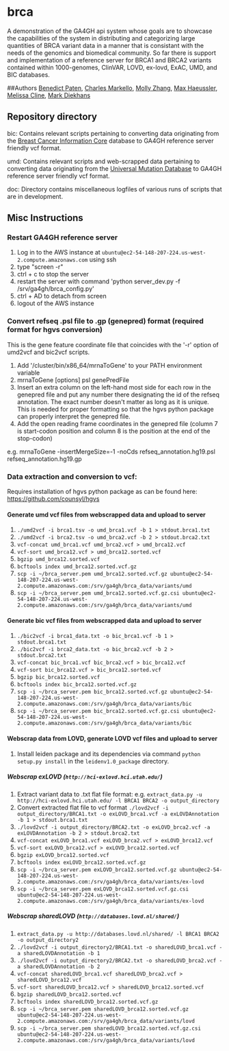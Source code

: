 # brca
A demonstration of the GA4GH api system whose goals are to showcase the capabilities of the system in distributing and categorizing large quantities of BRCA variant data in a manner that is consistant with the needs of the genomics and biomedical community. So far there is support and implementation of a reference server for BRCA1 and BRCA2 variants contained within 1000-genomes, ClinVAR, LOVD, ex-lovd, ExAC, UMD, and BIC databases.

##Authors
[Benedict Paten](https://github.com/benedictpaten/), [Charles Markello](https://github.com/cmarkello), [Molly Zhang](https://github.com/MollyZhang), [Max Haeussler](https://github.com/maximilianh), [Melissa Cline](https://github.com/melissacline), [Mark Diekhans](https://github.com/diekhans)

## Repository directory
  bic: Contains relevant scripts pertaining to converting data originating from the [Breast Cancer Information Core](https://research.nhgri.nih.gov/projects/bic/index.shtml) database to GA4GH reference server friendly vcf format.
  
  umd: Contains relevant scripts and web-scrapped data pertaining to converting data originating from the [Universal Mutation Database](http://www.umd.be/BRCA1/) to GA4GH reference server friendly vcf format.
  
  doc: Directory contains miscellaneous logfiles of various runs of scripts that are in development.

## Misc Instructions
### Restart GA4GH reference server
  1. Log in to the AWS instance at `ubuntu@ec2-54-148-207-224.us-west-2.compute.amazonaws.com` using ssh
  2. type "screen -r"
  3. ctrl + c to stop the server
  4. restart the server with command 'python server_dev.py -f /srv/ga4gh/brca_config.py'
  5. ctrl + AD to detach from screen
  6. logout of the AWS instance

### Convert refseq .psl file to .gp (genepred) format (required format for hgvs conversion)
  This is the gene feature coordinate file that coincides with the '-r' option of umd2vcf and bic2vcf scripts.
  
  1. Add '/cluster/bin/x86_64/mrnaToGene' to your PATH environment variable
  2. mrnaToGene [options] psl genePredFile
  3. Insert an extra column on the left-hand most side for each row in the genepred file and put any number there designating the id of the refseq annotation. The exact number doesn't matter as long as it is unique. This is needed for proper formatting so that the hgvs python package can properly interpret the genepred file.
  4. Add the open reading frame coordinates in the genepred file (column 7 is start-codon position and column 8 is the position at the end of the stop-codon)

  e.g. mrnaToGene -insertMergeSize=-1 -noCds refseq_annotation.hg19.psl refseq_annotation.hg19.gp

### Data extraction and conversion to vcf:
  Requires installation of hgvs python package as can be found here: https://github.com/counsyl/hgvs

#### Generate umd vcf files from webscrapped data and upload to server
  1. `./umd2vcf -i brca1.tsv -o umd_brca1.vcf -b 1 > stdout.brca1.txt`
  2. `./umd2vcf -i brca2.tsv -o umd_brca2.vcf -b 2 > stdout.brca2.txt`
  3. `vcf-concat umd_brca1.vcf umd_brca2.vcf > umd_brca12.vcf`
  4. `vcf-sort umd_brca12.vcf > umd_brca12.sorted.vcf`
  5. `bgzip umd_brca12.sorted.vcf`
  6. `bcftools index umd_brca12.sorted.vcf.gz`
  7. `scp -i ~/brca_server.pem umd_brca12.sorted.vcf.gz ubuntu@ec2-54-148-207-224.us-west-2.compute.amazonaws.com:/srv/ga4gh/brca_data/variants/umd`
  8. `scp -i ~/brca_server.pem umd_brca12.sorted.vcf.gz.csi ubuntu@ec2-54-148-207-224.us-west-2.compute.amazonaws.com:/srv/ga4gh/brca_data/variants/umd`

#### Generate bic vcf files from webscrapped data and upload to server
  1. `./bic2vcf -i brca1_data.txt -o bic_brca1.vcf -b 1 > stdout.brca1.txt`
  2. `./bic2vcf -i brca2_data.txt -o bic_brca2.vcf -b 2 > stdout.brca2.txt`
  3. `vcf-concat bic_brca1.vcf bic_brca2.vcf > bic_brca12.vcf`
  4. `vcf-sort bic_brca12.vcf > bic_brca12.sorted.vcf`
  5. `bgzip bic_brca12.sorted.vcf`
  6. `bcftools index bic_brca12.sorted.vcf.gz`
  7. `scp -i ~/brca_server.pem bic_brca12.sorted.vcf.gz ubuntu@ec2-54-148-207-224.us-west-2.compute.amazonaws.com:/srv/ga4gh/brca_data/variants/bic`
  8. `scp -i ~/brca_server.pem bic_brca12.sorted.vcf.gz.csi ubuntu@ec2-54-148-207-224.us-west-2.compute.amazonaws.com:/srv/ga4gh/brca_data/variants/bic`

#### Webscrap data from LOVD, generate LOVD vcf files and upload to server
  1. Install leiden package and its dependencies via command `python setup.py install` in the `leidenv1.0_package` directory.

##### Webscrap exLOVD (`http://hci-exlovd.hci.utah.edu/`)
  1. Extract variant data to .txt flat file format: e.g. `extract_data.py -u http://hci-exlovd.hci.utah.edu/ -l BRCA1 BRCA2 -o output_directory`
  2. Convert extracted flat file to vcf format `./lovd2vcf -i output_directory/BRCA1.txt -o exLOVD_brca1.vcf -a exLOVDAnnotation -b 1 > stdout.brca1.txt`
  3. `./lovd2vcf -i output_directory/BRCA2.txt -o exLOVD_brca2.vcf -a exLOVDAnnotation -b 2 > stdout.brca2.txt`
  4. `vcf-concat exLOVD_brca1.vcf exLOVD_brca2.vcf > exLOVD_brca12.vcf`
  5. `vcf-sort exLOVD_brca12.vcf > exLOVD_brca12.sorted.vcf`
  6. `bgzip exLOVD_brca12.sorted.vcf`
  7. `bcftools index exLOVD_brca12.sorted.vcf.gz`
  8. `scp -i ~/brca_server.pem exLOVD_brca12.sorted.vcf.gz ubuntu@ec2-54-148-207-224.us-west-2.compute.amazonaws.com:/srv/ga4gh/brca_data/variants/ex-lovd`
  9. `scp -i ~/brca_server.pem exLOVD_brca12.sorted.vcf.gz.csi ubuntu@ec2-54-148-207-224.us-west-2.compute.amazonaws.com:/srv/ga4gh/brca_data/variants/ex-lovd`

##### Webscrap sharedLOVD (`http://databases.lovd.nl/shared/`)
  1. `extract_data.py -u http://databases.lovd.nl/shared/ -l BRCA1 BRCA2 -o output_directory2`
  2. `./lovd2vcf -i output_directory2/BRCA1.txt -o sharedLOVD_brca1.vcf -a sharedLOVDAnnotation -b 1`
  3. `./lovd2vcf -i output_directory2/BRCA2.txt -o sharedLOVD_brca2.vcf -a sharedLOVDAnnotation -b 2`
  4. `vcf-concat sharedLOVD_brca1.vcf sharedLOVD_brca2.vcf > sharedLOVD_brca12.vcf`
  5. `vcf-sort sharedLOVD_brca12.vcf > sharedLOVD_brca12.sorted.vcf`
  6. `bgzip sharedLOVD_brca12.sorted.vcf`
  7. `bcftools index sharedLOVD_brca12.sorted.vcf.gz`
  8. `scp -i ~/brca_server.pem sharedLOVD_brca12.sorted.vcf.gz ubuntu@ec2-54-148-207-224.us-west-2.compute.amazonaws.com:/srv/ga4gh/brca_data/variants/lovd`
  9. `scp -i ~/brca_server.pem sharedLOVD_brca12.sorted.vcf.gz.csi ubuntu@ec2-54-148-207-224.us-west-2.compute.amazonaws.com:/srv/ga4gh/brca_data/variants/lovd`
  

